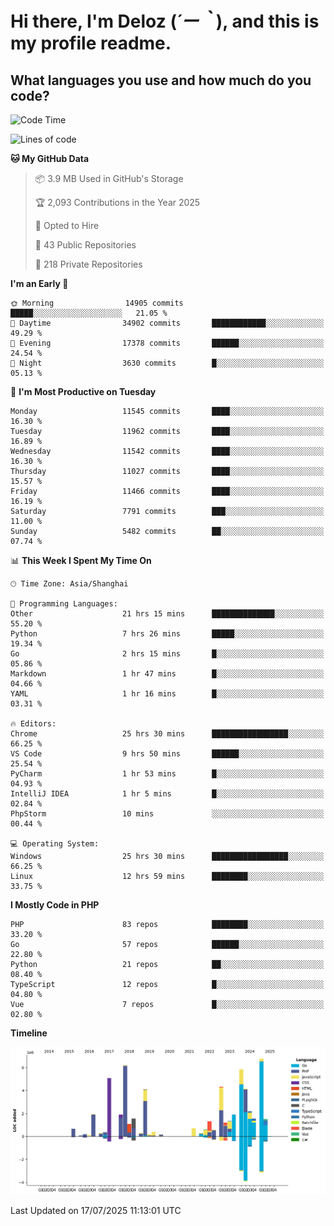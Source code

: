 # **Hi there, I'm Deloz (*´ー｀*), and this is my profile readme.**

## **What languages you use and how much do you code?**

<!--START_SECTION:waka-->
![Code Time](http://img.shields.io/badge/Code%20Time-6%2C904%20hrs%2055%20mins-blue)

![Lines of code](https://img.shields.io/badge/From%20Hello%20World%20I%27ve%20Written-58.6%20million%20lines%20of%20code-blue)

**🐱 My GitHub Data** 

> 📦 3.9 MB Used in GitHub's Storage 
 > 
> 🏆 2,093 Contributions in the Year 2025
 > 
> 💼 Opted to Hire
 > 
> 📜 43 Public Repositories 
 > 
> 🔑 218 Private Repositories 
 > 
**I'm an Early 🐤** 

```text
🌞 Morning                14905 commits       █████░░░░░░░░░░░░░░░░░░░░   21.05 % 
🌆 Daytime                34902 commits       ████████████░░░░░░░░░░░░░   49.29 % 
🌃 Evening                17378 commits       ██████░░░░░░░░░░░░░░░░░░░   24.54 % 
🌙 Night                  3630 commits        █░░░░░░░░░░░░░░░░░░░░░░░░   05.13 % 
```
📅 **I'm Most Productive on Tuesday** 

```text
Monday                   11545 commits       ████░░░░░░░░░░░░░░░░░░░░░   16.30 % 
Tuesday                  11962 commits       ████░░░░░░░░░░░░░░░░░░░░░   16.89 % 
Wednesday                11542 commits       ████░░░░░░░░░░░░░░░░░░░░░   16.30 % 
Thursday                 11027 commits       ████░░░░░░░░░░░░░░░░░░░░░   15.57 % 
Friday                   11466 commits       ████░░░░░░░░░░░░░░░░░░░░░   16.19 % 
Saturday                 7791 commits        ███░░░░░░░░░░░░░░░░░░░░░░   11.00 % 
Sunday                   5482 commits        ██░░░░░░░░░░░░░░░░░░░░░░░   07.74 % 
```


📊 **This Week I Spent My Time On** 

```text
🕑︎ Time Zone: Asia/Shanghai

💬 Programming Languages: 
Other                    21 hrs 15 mins      ██████████████░░░░░░░░░░░   55.20 % 
Python                   7 hrs 26 mins       █████░░░░░░░░░░░░░░░░░░░░   19.34 % 
Go                       2 hrs 15 mins       █░░░░░░░░░░░░░░░░░░░░░░░░   05.86 % 
Markdown                 1 hr 47 mins        █░░░░░░░░░░░░░░░░░░░░░░░░   04.66 % 
YAML                     1 hr 16 mins        █░░░░░░░░░░░░░░░░░░░░░░░░   03.31 % 

🔥 Editors: 
Chrome                   25 hrs 30 mins      █████████████████░░░░░░░░   66.25 % 
VS Code                  9 hrs 50 mins       ██████░░░░░░░░░░░░░░░░░░░   25.54 % 
PyCharm                  1 hr 53 mins        █░░░░░░░░░░░░░░░░░░░░░░░░   04.93 % 
IntelliJ IDEA            1 hr 5 mins         █░░░░░░░░░░░░░░░░░░░░░░░░   02.84 % 
PhpStorm                 10 mins             ░░░░░░░░░░░░░░░░░░░░░░░░░   00.44 % 

💻 Operating System: 
Windows                  25 hrs 30 mins      █████████████████░░░░░░░░   66.25 % 
Linux                    12 hrs 59 mins      ████████░░░░░░░░░░░░░░░░░   33.75 % 
```

**I Mostly Code in PHP** 

```text
PHP                      83 repos            ████████░░░░░░░░░░░░░░░░░   33.20 % 
Go                       57 repos            ██████░░░░░░░░░░░░░░░░░░░   22.80 % 
Python                   21 repos            ██░░░░░░░░░░░░░░░░░░░░░░░   08.40 % 
TypeScript               12 repos            █░░░░░░░░░░░░░░░░░░░░░░░░   04.80 % 
Vue                      7 repos             █░░░░░░░░░░░░░░░░░░░░░░░░   02.80 % 
```



**Timeline**

![Lines of Code chart](https://raw.githubusercontent.com/deloz/deloz/main/assets/bar_graph.png)


 Last Updated on 17/07/2025 11:13:01 UTC
<!--END_SECTION:waka-->
